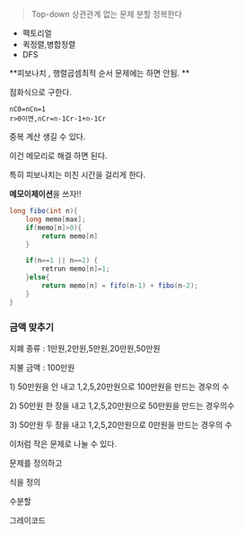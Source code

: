 > Top-down
> 상관관계 없는 문제 분할 정복한다

* 팩토리얼 
* 퀵정렬,병합정렬
* DFS

**피보나치 , 행렬곱셈최적 순서 문제에는 하면 안됨. **

점화식으로 구한다.

```
nC0=nCn=1
r>0이면,nCr=n-1Cr-1+n-1Cr
```

중복 계산 생길 수 있다.

이건 메모리로 해결 하면 된다.

특히 피보나치는 미친 시간을 걸리게 한다.

**메모이제이션**을 쓰자!!

```java
long fibo(int n){
    long memo[max];
    if(memo[n]>0){
        return memo[n]
    }

    if(n==1 || n==2) {
        retrun memo[n]=1;
    }else{
        return memo[n] = fifo(n-1) + fibo(n-2);
    }
}
```

### 금액 맞추기

지폐 종류 : 1만원,2만원,5만원,20만원,50만원

지불 금액 : 100만원

1\) 50만원을 안 내고 1,2,5,20만원으로 100만원을 만드는 경우의 수

2\) 50만원 한 장을 내고 1,2,5,20만원으로 50만원을 만드는 경우의수

3\) 50만원 두 장을 내고 1,2,5,20만원으로 0만원을 만드는 경우의 수

이처럼 작은 문제로 나눌 수 있다.

문제를 정의하고

식을 정의

수분할

그레이코드

